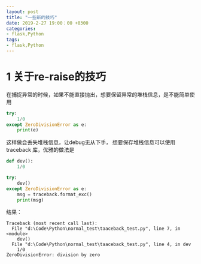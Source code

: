 ```yaml
---
layout: post
title: "一些新的技巧"
date: 2019-2-27 19:00：00 +0300
categories:
- flask,Python
tags:
- flask,Python
---
```


# 1 关于re-raise的技巧

在捕捉异常的时候，如果不能直接抛出，想要保留异常的堆栈信息，是不能简单使用

```Python
try:
    1/0
except ZeroDivisionError as e:
    print(e)
```

这样做会丢失堆栈信息，让debug无从下手，
想要保存堆栈信息可以使用 traceback 库，优雅的做法是

```python
def dev():
    1/0

try:
    dev()
except ZeroDivisionError as e:
    msg = traceback.format_exc()
    print(msg)
```

结果：
```
Traceback (most recent call last):
  File "d:\Code\Python\normal_test\taaceback_test.py", line 7, in <module>
    dev()
  File "d:\Code\Python\normal_test\taaceback_test.py", line 4, in dev
    1/0
ZeroDivisionError: division by zero
```